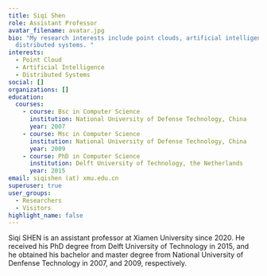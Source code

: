 ```yaml
---
title: Siqi Shen
role: Assistant Professor
avatar_filename: avatar.jpg
bio: "My research interests include point clouds, artificial intelligence, and
  distributed systems. "
interests:
  - Point Cloud
  - Artificial Intelligence
  - Distributed Systems
social: []
organizations: []
education:
  courses:
    - course: Bsc in Computer Science
      institution: National University of Defense Technology, China
      year: 2007
    - course: Msc in Computer Science
      institution: National University of Defense Technology, China
      year: 2009
    - course: PhD in Computer Science
      institution: Delft University of Technology, the Netherlands
      year: 2015
email: siqishen (at) xmu.edu.cn
superuser: true
user_groups:
  - Researchers
  - Visitors
highlight_name: false
---
```

Siqi SHEN is an assistant professor at Xiamen University since 2020.  He received his PhD degree from Delft University of Technology in 2015, and he obtained his bachelor and master degree from National University of Denfense Technology in 2007, and 2009, respectively.